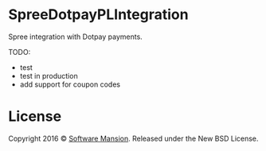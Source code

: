 SpreeDotpayPLIntegration
========================

Spree integration with Dotpay payments.

TODO:
- test
- test in production
- add support for coupon codes


License
=========

Copyright 2016 © [Software Mansion](https://swmansion.com/
). Released under the New BSD License.
